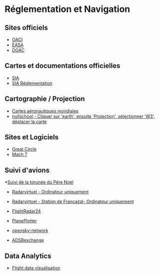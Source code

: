 # Réglementation et Navigation

## Sites officiels

* [OACI]()
* [EASA]()
* [DGAC]()

## Cartes et documentations officielles

* [SIA](https://www.sia.aviation-civile.gouv.fr/)
* [SIA Réglementation](https://www.sia.aviation-civile.gouv.fr/reglementation)



## Cartographie / Projection

* [Cartes aéronautiques mondiales](https://www.skyvector.com)
* [nullschool - Cliquer sur 'earth', ensuite 'Projection', sélectionner 'W3', déplacer la carte](https://earth.nullschool.net/)

## Sites et Logiciels

* [Great Circle](http://www.gcmap.com/)
* [Mach 7](http://www.mach7.com/mach-7-vfr/)

## Suivi d'avions

*[Suivi de la torunée du Père Noel](https://www.noradsanta.org/)

* [Radarvirtuel - Ordinateur uniquement](https://www.radarvirtuel.com)
* [Radarvirtuel - Station de Francazal- Ordinateur uniquement](https://www.radarvirtuel.com/radar/lfbf)

* [FlightRadar24](https://www.flightradar24.com)
* [PlanePlotter](http://www.coaa.co.uk/planeplotter.htm)
* [opensky-network](https://opensky-network.org/)
* [ADSBexchange](https://www.adsbexchange.com)

## Data Analytics

* [Flight data visualisation](https://blog.hugo-larcher.com/flight-data-visualisation-with-pandas-and-matplotlib-ebbd13038647)


